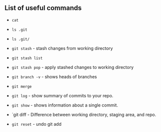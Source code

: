 ## List of useful commands

- `cat`
- `ls .git`
- `ls .git/`
- `git stash` - stash changes from working directory
- `git stash list`
- `git stash pop` - apply stashed changes to working directory
- `git branch -v` - shows heads of branches
- `git merge`

- `git log` - show summary of commits to your repo.
- `git show` - shows information about a single commit.
- `git diff - Difference between working directory, staging area, and repo.
- `git reset` - undo git add
